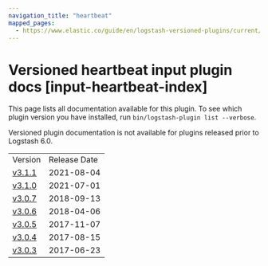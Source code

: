 ```yaml
---
navigation_title: "heartbeat"
mapped_pages:
  - https://www.elastic.co/guide/en/logstash-versioned-plugins/current/input-heartbeat-index.html
---
```


# Versioned heartbeat input plugin docs [input-heartbeat-index]

This page lists all documentation available for this plugin. To see which plugin version you have installed, run `bin/logstash-plugin list --verbose`.

Versioned plugin documentation is not available for plugins released prior to Logstash 6.0.

| | |
| :- | :- |
| Version | Release Date |
| [v3.1.1](v3-1-1-plugins-inputs-heartbeat.md) | 2021-08-04 |
| [v3.1.0](v3-1-0-plugins-inputs-heartbeat.md) | 2021-07-01 |
| [v3.0.7](v3-0-7-plugins-inputs-heartbeat.md) | 2018-09-13 |
| [v3.0.6](v3-0-6-plugins-inputs-heartbeat.md) | 2018-04-06 |
| [v3.0.5](v3-0-5-plugins-inputs-heartbeat.md) | 2017-11-07 |
| [v3.0.4](v3-0-4-plugins-inputs-heartbeat.md) | 2017-08-15 |
| [v3.0.3](v3-0-3-plugins-inputs-heartbeat.md) | 2017-06-23 |
